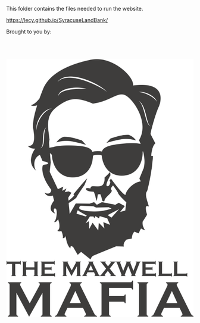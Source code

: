 This folder contains the files needed to run the website.

https://lecy.github.io/SyracuseLandBank/

Brought to you by:

<br>
<br>
<br>




<img src="ASSETS/maxwell-mafia.png" align="middle" style="width:50">


